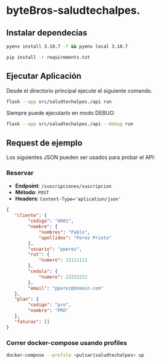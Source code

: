 # byteBros-saludtechalpes.

## Instalar dependecias
```bash
pyenv install 3.10.7 -f && pyenv local 3.10.7
```

```bash
pip install -r requirements.txt
```

## Ejecutar Aplicación

Desde el directorio principal ejecute el siguiente comando.

```bash
flask --app src/saludtechalpes./api run
```

Siempre puede ejecutarlo en modo DEBUG:

```bash
flask --app src/saludtechalpes./api --debug run
```


## Request de ejemplo

Los siguientes JSON pueden ser usados para probar el API:

### Reservar

- **Endpoint**: `/suscripciones/suscripcion`
- **Método**: `POST`
- **Headers**: `Content-Type='aplication/json'`

```json
{
   "cliente": {
        "codigo": "0001",
        "nombre": {
            "nombres": "Pablo",
            "apellidos": "Perez Prieto"
        },
        "usuario": "pperez",
        "rut": {
            "numero": 11111111
        },
        "cedula": {
            "numero": 22222222
        },
        "email": "pperez@domain.com"
   },
   "plan": {
        "codigo": "pro",
        "nombre": "PRO"
   },
   "faturas": []
}
```

### Correr docker-compose usando profiles
```bash
docker-compose --profile <pulsar|saludtechalpes> up
```